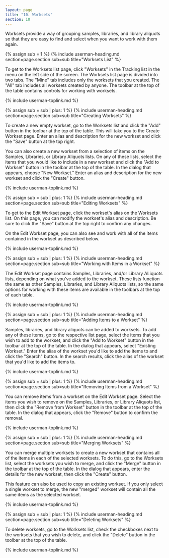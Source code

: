 ```yaml
---
layout: page
title: "10. Worksets"
section: 10
---
```


Worksets provide a way of grouping samples, libraries, and library aliquots so that they are easy to find and select
when you want to work with them again.

{% assign sub = 1 %}
{% include userman-heading.md section=page.section sub=sub title="Worksets List" %}

To get to the Worksets list page, click "Worksets" in the Tracking list in the menu on the left side of the screen. The
Worksets list page is divided into two tabs. The "Mine" tab includes only the worksets that you created. The "All" tab
includes all worksets created by anyone. The toolbar at the top of the table contains controls for working with
worksets.

{% include userman-toplink.md %}



{% assign sub = sub | plus: 1 %}
{% include userman-heading.md section=page.section sub=sub title="Creating Worksets" %}

To create a new empty workset, go to the Worksets list and click the "Add" button in the toolbar at the top of the
table. This will take you to the Create Workset page. Enter an alias and description for the new workset and click the
"Save" button at the top right.

You can also create a new workset from a selection of items on the Samples, Libraries, or Library Aliquots lists. On
any of these lists, select the items that you would like to include in a new workset and click the "Add to Workset"
button in the toolbar at the top of the table. In the dialog that appears, choose "New Workset." Enter an alias and
description for the new workset and click the "Create" button.

{% include userman-toplink.md %}



{% assign sub = sub | plus: 1 %}
{% include userman-heading.md section=page.section sub=sub title="Editing Worksets" %}

To get to the Edit Workset page, click the workset's alias on the Worksets list. On this page, you can modify the
workset's alias and description. Be sure to click the "Save" button at the top right to confirm any changes.

On the Edit Workset page, you can also see and work with all of the items contained in the workset as described below.

{% include userman-toplink.md %}



{% assign sub = sub | plus: 1 %}
{% include userman-heading.md section=page.section sub=sub title="Working with Items in a Workset" %}

The Edit Workset page contains Samples, Libraries, and/or Library ALiquots lists, depending on what you've added to the
workset. These lists function the same as other Samples, Libraries, and Library Aliquots lists, so the same options for
working with these items are available in the toolbars at the top of each table.

{% include userman-toplink.md %}



{% assign sub = sub | plus: 1 %}
{% include userman-heading.md section=page.section sub=sub title="Adding Items to a Workset" %}

Samples, libraries, and library aliquots can be added to worksets. To add any of these items, go to the respective list
page, select the items that you wish to add to the workset, and click the "Add to Workset" button in the toolbar at the
top of the table. In the dialog that appears, select "Existing Workset." Enter the alias of the workset you'd like to
add the items to and click the "Search" button. In the search results, click the alias of the workset that you'd like
to add the items to.

{% include userman-toplink.md %}



{% assign sub = sub | plus: 1 %}
{% include userman-heading.md section=page.section sub=sub title="Removing Items from a Workset" %}

You can remove items from a workset on the Edit Workset page. Select the items you wish to remove on the Samples,
Libraries, or Library Aliquots list, then click the "Remove from Workset" button in the toolbar at the top of the
table. In the dialog that appears, click the "Remove" button to confirm the removal.

{% include userman-toplink.md %}



{% assign sub = sub | plus: 1 %}
{% include userman-heading.md section=page.section sub=sub title="Merging Worksets" %}

You can merge multiple worksets to create a new workset that contains all of the items in each of the selected
worksets. To do this, go to the Worksets list, select the worksets you wish to merge, and click the "Merge" button in
the toolbar at the top of the table. In the dialog that appears, enter the details for the new workset, then click the
"Create" button.

This feature can also be used to copy an existing workset. If you only select a single workset to merge, the new
"merged" workset will contain all the same items as the selected workset.

{% include userman-toplink.md %}



{% assign sub = sub | plus: 1 %}
{% include userman-heading.md section=page.section sub=sub title="Deleting Worksets" %}

To delete worksets, go to the Worksets list, check the checkboxes next to the worksets that you wish to delete, and
click the "Delete" button in the toolbar at the top of the table.

{% include userman-toplink.md %}

